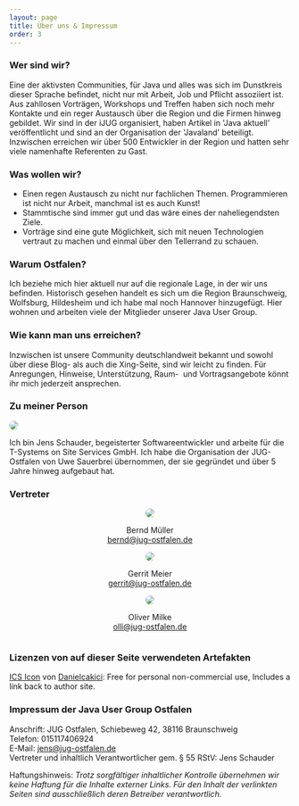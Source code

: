 ```yaml
---
layout: page
title: Über uns & Impressum
order: 3
---
```

### Wer sind wir?
Eine der aktivsten Communities, für Java und alles was sich im Dunstkreis dieser Sprache befindet, nicht nur mit Arbeit, Job und Pflicht assoziiert ist.
Aus zahllosen Vorträgen, Workshops und Treffen haben sich noch mehr Kontakte und ein reger Austausch über die Region und die Firmen hinweg gebildet.
Wir sind in der iJUG organisiert, haben Artikel in 'Java aktuell' veröffentlicht und sind an der Organisation der 'Javaland' beteiligt.
Inzwischen erreichen wir über 500 Entwickler in der Region und hatten sehr viele namenhafte Referenten zu Gast.

### Was wollen wir?

* Einen regen Austausch zu nicht nur fachlichen Themen. Programmieren ist nicht nur Arbeit, manchmal ist es auch Kunst!
* Stammtische sind immer gut und das wäre eines der naheliegendsten Ziele.
* Vorträge sind eine gute Möglichkeit, sich mit neuen Technologien vertraut zu machen und einmal über den Tellerrand zu schauen.

### Warum Ostfalen?
Ich beziehe mich hier aktuell nur auf die regionale Lage, in der wir uns befinden.
Historisch gesehen handelt es sich um die Region Braunschweig, Wolfsburg, Hildesheim und ich habe mal noch Hannover hinzugefügt.
Hier wohnen und arbeiten viele der Mitglieder unserer Java User Group.

### Wie kann man uns erreichen?
Inzwischen ist unsere Community deutschlandweit bekannt und sowohl über diese Blog- als auch die Xing-Seite, sind wir leicht zu finden.
Für Anregungen, Hinweise, Unterstützung, Raum-  und Vortragsangebote könnt ihr mich jederzeit ansprechen.

### Zu meiner Person
<div>
  <img src="{{ '/assets/contacts/jens.jpg' | prepend: site.baseurl }}" style="border-radius: 50%;"/>
  <p>Ich bin Jens Schauder, begeisterter Softwareentwickler und arbeite für die T-Systems on Site Services GmbH.
  Ich habe die Organisation der JUG-Ostfalen von Uwe Sauerbrei übernommen, der sie gegründet und über 5 Jahre hinweg aufgebaut hat.</p>
</div>

### Vertreter
<div style="text-align: center;">
  <div style="display: inline-block; text-align: center; width: 300px;">
    <img src="{{ '/assets/contacts/bernd.jpg' | prepend: site.baseurl }}" style="border-radius: 50%;"/>
    <p>
    Bernd Müller<br/>
    <a href="mailto:bernd@jug-ostfalen.de">bernd@jug-ostfalen.de</a>
    </p>
  </div>

  <div style="display: inline-block; text-align: center; width: 300px;">
    <img src="{{ '/assets/contacts/gerrit.jpg' | prepend: site.baseurl }}" style="border-radius: 50%;"/>
    <p>
    Gerrit Meier<br/>
    <a href="mailto:gerrit@jug-ostfalen.de">gerrit@jug-ostfalen.de</a>
    </p>
  </div>

  <div style="display: inline-block; text-align: center; width: 300px;">
    <img src="{{ '/assets/contacts/olli.jpg' | prepend: site.baseurl }}" style="border-radius: 50%;"/>
    <p>
    Oliver Milke<br/>
    <a href="mailto:olli@jug-ostfalen.de">olli@jug-ostfalen.de</a>
    </p>
  </div>
</div>

### Lizenzen von auf dieser Seite verwendeten Artefakten

[ICS Icon](http://www.iconseeker.com/search-icon/ical-multi-colours/ics-graphite.html###) von
[Danielcakici](http://Danielcakici.deviantart.com): Free for personal non-commercial use, Includes a link back to author site.

### Impressum der Java User Group Ostfalen
Anschrift\: JUG Ostfalen, Schiebeweg 42, 38116 Braunschweig<br />
Telefon\: 015117406924<br />
E-Mail\: [jens@jug-ostfalen.de](mailto:jens@jug-ostfalen.de)<br />
Vertreter und inhaltlich Verantwortlicher gem. § 55 RStV\: Jens Schauder<br />

Haftungshinweis\: *Trotz sorgfältiger inhaltlicher Kontrolle übernehmen wir keine Haftung für die Inhalte externer Links.
Für den Inhalt der verlinkten Seiten sind ausschließlich deren Betreiber verantwortlich.*
